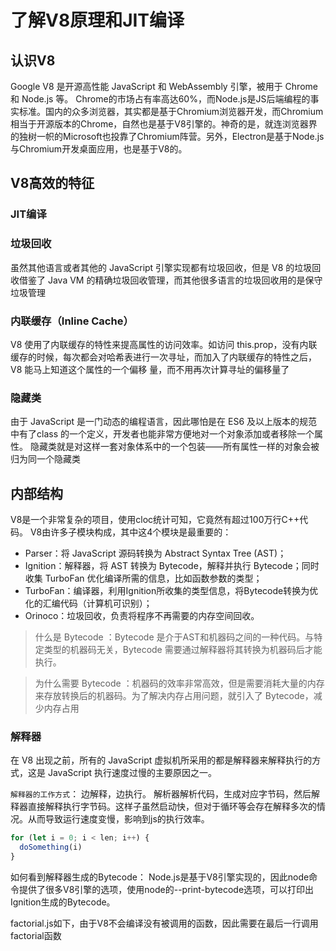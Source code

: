 # 了解V8原理和JIT编译

## 认识V8

Google V8 是开源高性能 JavaScript 和 WebAssembly 引擎，被用于 Chrome 和 Node.js 等。
Chrome的市场占有率高达60%，而Node.js是JS后端编程的事实标准。国内的众多浏览器，其实都是基于Chromium浏览器开发，而Chromium相当于开源版本的Chrome，自然也是基于V8引擎的。神奇的是，就连浏览器界的独树一帜的Microsoft也投靠了Chromium阵营。另外，Electron是基于Node.js与Chromium开发桌面应用，也是基于V8的。

## V8高效的特征

### JIT编译

### 垃圾回收

虽然其他语言或者其他的 JavaScript 引擎实现都有垃圾回收，但是 V8 的垃圾回收借鉴了 Java VM 的精确垃圾回收管理，而其他很多语言的垃圾回收用的是保守垃圾管理

### 内联缓存（Inline Cache）

V8 使用了内联缓存的特性来提高属性的访问效率。如访问 this.prop，没有内联缓存的时候，每次都会对哈希表进行一次寻址，而加入了内联缓存的特性之后，V8 能马上知道这个属性的一个偏移
量，而不用再次计算寻址的偏移量了

### 隐藏类

由于 JavaScript 是一门动态的编程语言，因此哪怕是在 ES6 及以上版本的规范中有了class 的一个定义，开发者也能非常方便地对一个对象添加或者移除一个属性。
隐藏类就是对这样一套对象体系中的一个包装——所有属性一样的对象会被归为同一个隐藏类

## 内部结构

V8是一个非常复杂的项目，使用cloc统计可知，它竟然有超过100万行C++代码。
V8由许多子模块构成，其中这4个模块是最重要的：

- Parser：将 JavaScript 源码转换为 Abstract Syntax Tree (AST)；
- Ignition：解释器，将 AST 转换为 Bytecode，解释并执行 Bytecode；同时收集 TurboFan 优化编译所需的信息，比如函数参数的类型；
- TurboFan：编译器，利用Ignition所收集的类型信息，将Bytecode转换为优化的汇编代码（计算机可识别）；
- Orinoco：垃圾回收，负责将程序不再需要的内存空间回收。

> 什么是 Bytecode
：Bytecode 是介于AST和机器码之间的一种代码。与特定类型的机器码无关，Bytecode 需要通过解释器将其转换为机器码后才能执行。


> 为什么需要 Bytecode
：机器码的效率非常高效，但是需要消耗大量的内存来存放转换后的机器码。为了解决内存占用问题，就引入了 Bytecode，减少内存占用

### 解释器

在 V8 出现之前，所有的 JavaScript 虚拟机所采用的都是解释器来解释执行的方式，这是 JavaScript 执行速度过慢的主要原因之一。

`解释器的工作方式`：
边解释，边执行。 解析器解析代码，生成对应字节码，然后解释器直接解释执行字节码。这样子虽然启动快，但对于循环等会存在解释多次的情况。从而导致运行速度变慢，影响到js的执行效率。

```js
for (let i = 0; i < len; i++) {
  doSomething(i)
}
```

如何看到解释器生成的Bytecode：
Node.js是基于V8引擎实现的，因此node命令提供了很多V8引擎的选项，使用node的--print-bytecode选项，可以打印出Ignition生成的Bytecode。

factorial.js如下，由于V8不会编译没有被调用的函数，因此需要在最后一行调用factorial函数






 